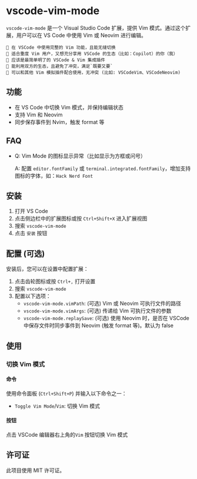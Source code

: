 # vscode-vim-mode

`vscode-vim-mode` 是一个 Visual Studio Code 扩展，提供 Vim 模式。通过这个扩展，用户可以在 VS Code 中使用 Vim 或 Neovim 进行编辑。

```
🌟 在 VSCode 中使用完整的 Vim 功能，且能无缝切换
🌟 适合重度 Vim 用户，又想充分享用 VSCode 的生态（比如：Copilot）的你（我）
🌟 应该是最简单明了的 VSCode & Vim 集成插件
🌟 能利用双方的生态，且避免了冲突，满足`既要又要`
🌟 可以和其他 Vim 模拟插件配合使用，无冲突 (比如: VSCodeVim、VSCodeNeovim)
```

## 功能

- 在 VS Code 中切换 Vim 模式，并保持编辑状态
- 支持 Vim 和 Neovim
- 同步保存事件到 Nvim，触发 format 等

## FAQ

- Q: Vim Mode 的图标显示异常（比如显示为方框或问号）

  A: 配置 `editor.fontFamily` 或 `terminal.integrated.fontFamily`，增加支持图标的字体，如：`Hack Nerd Font`

## 安装

1. 打开 VS Code
2. 点击侧边栏中的扩展图标或按 `Ctrl+Shift+X` 进入扩展视图
3. 搜索 `vscode-vim-mode`
4. 点击 `安装` 按钮

## 配置 (可选)

安装后，您可以在设置中配置扩展：

1. 点击齿轮图标或按 `Ctrl+,` 打开设置
2. 搜索 `vscode-vim-mode`
3. 配置以下选项：
   - `vscode-vim-mode.vimPath`: (可选) Vim 或 Neovim 可执行文件的路径
   - `vscode-vim-mode.vimArgs`: (可选) 传递给 Vim 可执行文件的参数
   - `vscode-vim-mode.replaySave`: (可选) 使用 Neovim 时，是否在 VSCode 中保存文件时同步事件到 Neovim (触发 format 等)。默认为 false

## 使用

### 切换 Vim 模式

#### 命令

使用命令面板 (`Ctrl+Shift+P`) 并输入以下命令之一：

- `Toggle Vim Mode`/`Vim`: 切换 Vim 模式

#### 按钮

点击 VSCode 编辑器右上角的`Vim` 按钮切换 Vim 模式

## 许可证

此项目使用 MIT 许可证。
